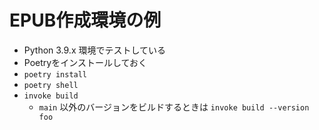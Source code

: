 # EPUB作成環境の例

- Python 3.9.x 環境でテストしている
- Poetryをインストールしておく
- `poetry install`
- `poetry shell`
- `invoke build`
  - `main` 以外のバージョンをビルドするときは `invoke build --version foo`
